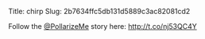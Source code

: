 Title: chirp
Slug: 2b7634ffc5db131d5889c3ac82081cd2

Follow the <a href="http://twitter.com/PollarizeMe">@PollarizeMe</a> story here: <a href="http://t.co/nj53QC4Y">http://t.co/nj53QC4Y</a>
